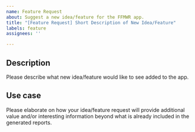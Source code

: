 ```yaml
---
name: Feature Request
about: Suggest a new idea/feature for the FFMWR app.
title: "[Feature Request] Short Description of New Idea/Feature"
labels: feature
assignees: ''

---
```


## Description
Please describe what new idea/feature would like to see added to the app.

## Use case
Please elaborate on how your idea/feature request will provide additional value and/or interesting information beyond what is already included in the generated reports.
